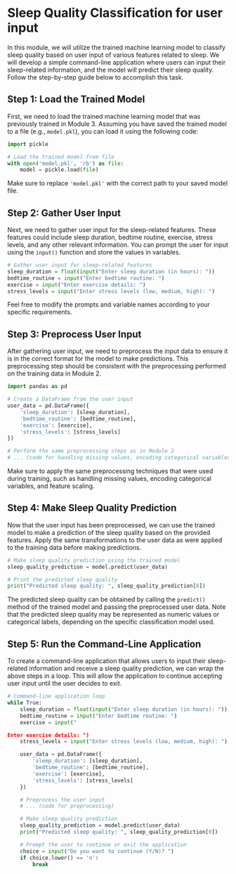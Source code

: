 #  Sleep Quality Classification for user input

In this module, we will utilize the trained machine learning model to classify sleep quality based on user input of various features related to sleep. We will develop a simple command-line application where users can input their sleep-related information, and the model will predict their sleep quality. Follow the step-by-step guide below to accomplish this task.

## Step 1: Load the Trained Model

First, we need to load the trained machine learning model that was previously trained in Module 3. Assuming you have saved the trained model to a file (e.g., `model.pkl`), you can load it using the following code:

```python
import pickle

# Load the trained model from file
with open('model.pkl', 'rb') as file:
    model = pickle.load(file)
```

Make sure to replace `'model.pkl'` with the correct path to your saved model file.

## Step 2: Gather User Input

Next, we need to gather user input for the sleep-related features. These features could include sleep duration, bedtime routine, exercise, stress levels, and any other relevant information. You can prompt the user for input using the `input()` function and store the values in variables.

```python
# Gather user input for sleep-related features
sleep_duration = float(input("Enter sleep duration (in hours): "))
bedtime_routine = input("Enter bedtime routine: ")
exercise = input("Enter exercise details: ")
stress_levels = input("Enter stress levels (low, medium, high): ")
```

Feel free to modify the prompts and variable names according to your specific requirements.

## Step 3: Preprocess User Input

After gathering user input, we need to preprocess the input data to ensure it is in the correct format for the model to make predictions. This preprocessing step should be consistent with the preprocessing performed on the training data in Module 2.

```python
import pandas as pd

# Create a DataFrame from the user input
user_data = pd.DataFrame({
    'sleep_duration': [sleep_duration],
    'bedtime_routine': [bedtime_routine],
    'exercise': [exercise],
    'stress_levels': [stress_levels]
})

# Perform the same preprocessing steps as in Module 2
# ... (code for handling missing values, encoding categorical variables, feature scaling, etc.)
```

Make sure to apply the same preprocessing techniques that were used during training, such as handling missing values, encoding categorical variables, and feature scaling.

## Step 4: Make Sleep Quality Prediction

Now that the user input has been preprocessed, we can use the trained model to make a prediction of the sleep quality based on the provided features. Apply the same transformations to the user data as were applied to the training data before making predictions.

```python
# Make sleep quality prediction using the trained model
sleep_quality_prediction = model.predict(user_data)

# Print the predicted sleep quality
print("Predicted sleep quality: ", sleep_quality_prediction[0])
```

The predicted sleep quality can be obtained by calling the `predict()` method of the trained model and passing the preprocessed user data. Note that the predicted sleep quality may be represented as numeric values or categorical labels, depending on the specific classification model used.

## Step 5: Run the Command-Line Application

To create a command-line application that allows users to input their sleep-related information and receive a sleep quality prediction, we can wrap the above steps in a loop. This will allow the application to continue accepting user input until the user decides to exit.

```python
# Command-line application loop
while True:
    sleep_duration = float(input("Enter sleep duration (in hours): "))
    bedtime_routine = input("Enter bedtime routine: ")
    exercise = input("

Enter exercise details: ")
    stress_levels = input("Enter stress levels (low, medium, high): ")

    user_data = pd.DataFrame({
        'sleep_duration': [sleep_duration],
        'bedtime_routine': [bedtime_routine],
        'exercise': [exercise],
        'stress_levels': [stress_levels]
    })

    # Preprocess the user input
    # ... (code for preprocessing)

    # Make sleep quality prediction
    sleep_quality_prediction = model.predict(user_data)
    print("Predicted sleep quality: ", sleep_quality_prediction[0])

    # Prompt the user to continue or exit the application
    choice = input("Do you want to continue (Y/N)? ")
    if choice.lower() == 'n':
        break
```

